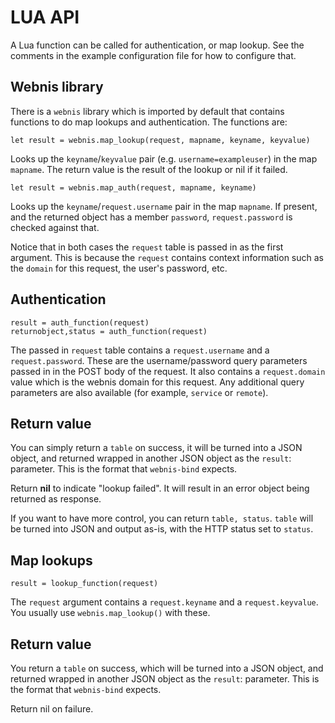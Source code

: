 
LUA API
=======

A Lua function can be called for authentication, or map lookup. See the
comments in the example configuration file for how to configure that.

Webnis library
--------------

There is a `webnis` library which is imported by default that contains
functions to do map lookups and authentication. The functions are:

```
let result = webnis.map_lookup(request, mapname, keyname, keyvalue)
```
Looks up the `keyname`/`keyvalue` pair (e.g. `username=exampleuser`) in the map `mapname`.
The return value is the result of the lookup or nil if it failed.

```
let result = webnis.map_auth(request, mapname, keyname)
```
Looks up the `keyname`/`request.username` pair in the map `mapname`. If
present, and the returned object has a member `password`, `request.password`
is checked against that.

Notice that in both cases the `request` table is passed in as the
first argument. This is because the `request` contains context information
such as the `domain` for this request, the user's password, etc.

Authentication
--------------

```
result = auth_function(request)
returnobject,status = auth_function(request)
```
The passed in `request` table contains a `request.username` and a
`request.password`. These are the username/password query parameters passed
in in the POST body of the request.  It also contains a `request.domain`
value which is the webnis domain for this request.  Any additional query
parameters are also available (for example, `service` or `remote`).

Return value
------------

You can simply return a `table` on success, it will be turned into a JSON object,
and returned wrapped in another JSON object as the `result`: parameter. This is
the format that `webnis-bind` expects.

Return **nil** to indicate "lookup failed". It will result in an error object
being returned as response.

If you want to have more control, you can return `table, status`. `table` will
be turned into JSON and output as-is, with the HTTP status set to `status`.

Map lookups
-----------

```
result = lookup_function(request)
```

The `request` argument contains a `request.keyname` and a `request.keyvalue`.
You usually use `webnis.map_lookup()` with these.

Return value
------------

You return a `table` on success, which will be turned into a JSON object,
and returned wrapped in another JSON object as the `result`: parameter. This is
the format that `webnis-bind` expects.

Return nil on failure.

